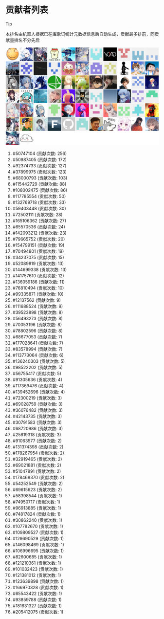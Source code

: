 # 贡献者列表

> [!TIP]
> 本排名由机器人根据已在库歌词统计元数据信息后自动生成，贡献最多排前，同贡献量排名不分先后

![贡献者头像画廊](./CONTRIBUTORS.svg)

1. #50747104 (贡献次数: 256)
2. #50987405 (贡献次数: 172)
3. #92374733 (贡献次数: 127)
4. #37899975 (贡献次数: 123)
5. #68000793 (贡献次数: 103)
6. #115442729 (贡献次数: 88)
7. #108002475 (贡献次数: 86)
8. #117785554 (贡献次数: 50)
9. #132769718 (贡献次数: 33)
10. #59403448 (贡献次数: 30)
11. #72502111 (贡献次数: 28)
12. #165106362 (贡献次数: 27)
13. #65570536 (贡献次数: 24)
14. #142093212 (贡献次数: 23)
15. #79665752 (贡献次数: 20)
16. #154799151 (贡献次数: 19)
17. #70494801 (贡献次数: 19)
18. #34237075 (贡献次数: 15)
19. #52089819 (贡献次数: 13)
20. #144699338 (贡献次数: 13)
21. #141757610 (贡献次数: 12)
22. #136059186 (贡献次数: 11)
23. #76810494 (贡献次数: 10)
24. #99335871 (贡献次数: 10)
25. #12137562 (贡献次数: 9)
26. #111688524 (贡献次数: 9)
27. #39523898 (贡献次数: 8)
28. #56493273 (贡献次数: 8)
29. #70053196 (贡献次数: 8)
30. #78802596 (贡献次数: 8)
31. #68677053 (贡献次数: 7)
32. #177028641 (贡献次数: 7)
33. #83578994 (贡献次数: 7)
34. #113773064 (贡献次数: 6)
35. #136240303 (贡献次数: 5)
36. #98522202 (贡献次数: 5)
37. #56755417 (贡献次数: 5)
38. #91305636 (贡献次数: 4)
39. #117369476 (贡献次数: 4)
40. #139452696 (贡献次数: 4)
41. #72300219 (贡献次数: 3)
42. #69028759 (贡献次数: 3)
43. #36076482 (贡献次数: 3)
44. #42143735 (贡献次数: 3)
45. #30791583 (贡献次数: 3)
46. #68720986 (贡献次数: 3)
47. #25819318 (贡献次数: 3)
48. #91063577 (贡献次数: 2)
49. #131374398 (贡献次数: 2)
50. #178267954 (贡献次数: 2)
51. #32919465 (贡献次数: 2)
52. #69021881 (贡献次数: 2)
53. #51047891 (贡献次数: 2)
54. #178468370 (贡献次数: 2)
55. #54252549 (贡献次数: 2)
56. #69615623 (贡献次数: 2)
57. #58398544 (贡献次数: 1)
58. #74950717 (贡献次数: 1)
59. #96913885 (贡献次数: 1)
60. #74817824 (贡献次数: 1)
61. #30862240 (贡献次数: 1)
62. #107782670 (贡献次数: 1)
63. #109809527 (贡献次数: 1)
64. #129690529 (贡献次数: 1)
65. #146098469 (贡献次数: 1)
66. #106996695 (贡献次数: 1)
67. #82600685 (贡献次数: 1)
68. #121210361 (贡献次数: 1)
69. #101032423 (贡献次数: 1)
70. #121381012 (贡献次数: 1)
71. #123639898 (贡献次数: 1)
72. #166970328 (贡献次数: 1)
73. #65543422 (贡献次数: 1)
74. #93859788 (贡献次数: 1)
75. #181631327 (贡献次数: 1)
76. #205412075 (贡献次数: 1)

